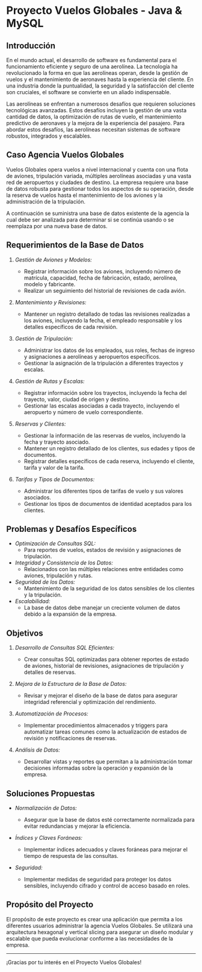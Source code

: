 # Proyecto Vuelos Globales - Java & MySQL

## Introducción

En el mundo actual, el desarrollo de software es fundamental para el funcionamiento eficiente y seguro de una aerolínea. La tecnología ha revolucionado la forma en que las aerolíneas operan, desde la gestión de vuelos y el mantenimiento de aeronaves hasta la experiencia del cliente. En una industria donde la puntualidad, la seguridad y la satisfacción del cliente son cruciales, el software se convierte en un aliado indispensable.

Las aerolíneas se enfrentan a numerosos desafíos que requieren soluciones tecnológicas avanzadas. Estos desafíos incluyen la gestión de una vasta cantidad de datos, la optimización de rutas de vuelo, el mantenimiento predictivo de aeronaves y la mejora de la experiencia del pasajero. Para abordar estos desafíos, las aerolíneas necesitan sistemas de software robustos, integrados y escalables.

## Caso Agencia Vuelos Globales

Vuelos Globales opera vuelos a nivel internacional y cuenta con una flota de aviones, tripulación variada, múltiples aerolíneas asociadas y una vasta red de aeropuertos y ciudades de destino. La empresa requiere una base de datos robusta para gestionar todos los aspectos de su operación, desde la reserva de vuelos hasta el mantenimiento de los aviones y la administración de la tripulación.

A continuación se suministra una base de datos existente de la agencia la cual debe ser analizada para determinar si se continúa usando o se reemplaza por una nueva base de datos.

## Requerimientos de la Base de Datos

1. *Gestión de Aviones y Modelos:*
   - Registrar información sobre los aviones, incluyendo número de matrícula, capacidad, fecha de fabricación, estado, aerolínea, modelo y fabricante.
   - Realizar un seguimiento del historial de revisiones de cada avión.

2. *Mantenimiento y Revisiones:*
   - Mantener un registro detallado de todas las revisiones realizadas a los aviones, incluyendo la fecha, el empleado responsable y los detalles específicos de cada revisión.

3. *Gestión de Tripulación:*
   - Administrar los datos de los empleados, sus roles, fechas de ingreso y asignaciones a aerolíneas y aeropuertos específicos.
   - Gestionar la asignación de la tripulación a diferentes trayectos y escalas.

4. *Gestión de Rutas y Escalas:*
   - Registrar información sobre los trayectos, incluyendo la fecha del trayecto, valor, ciudad de origen y destino.
   - Gestionar las escalas asociadas a cada trayecto, incluyendo el aeropuerto y número de vuelo correspondiente.

5. *Reservas y Clientes:*
   - Gestionar la información de las reservas de vuelos, incluyendo la fecha y trayecto asociado.
   - Mantener un registro detallado de los clientes, sus edades y tipos de documentos.
   - Registrar detalles específicos de cada reserva, incluyendo el cliente, tarifa y valor de la tarifa.

6. *Tarifas y Tipos de Documentos:*
   - Administrar los diferentes tipos de tarifas de vuelo y sus valores asociados.
   - Gestionar los tipos de documentos de identidad aceptados para los clientes.

## Problemas y Desafíos Específicos

- *Optimización de Consultas SQL:*
  - Para reportes de vuelos, estados de revisión y asignaciones de tripulación.
- *Integridad y Consistencia de los Datos:*
  - Relacionados con las múltiples relaciones entre entidades como aviones, tripulación y rutas.
- *Seguridad de los Datos:*
  - Mantenimiento de la seguridad de los datos sensibles de los clientes y la tripulación.
- *Escalabilidad:*
  - La base de datos debe manejar un creciente volumen de datos debido a la expansión de la empresa.

## Objetivos

1. *Desarrollo de Consultas SQL Eficientes:*
   - Crear consultas SQL optimizadas para obtener reportes de estado de aviones, historial de revisiones, asignaciones de tripulación y detalles de reservas.

2. *Mejora de la Estructura de la Base de Datos:*
   - Revisar y mejorar el diseño de la base de datos para asegurar integridad referencial y optimización del rendimiento.

3. *Automatización de Procesos:*
   - Implementar procedimientos almacenados y triggers para automatizar tareas comunes como la actualización de estados de revisión y notificaciones de reservas.

4. *Análisis de Datos:*
   - Desarrollar vistas y reportes que permitan a la administración tomar decisiones informadas sobre la operación y expansión de la empresa.

## Soluciones Propuestas

- *Normalización de Datos:*
  - Asegurar que la base de datos esté correctamente normalizada para evitar redundancias y mejorar la eficiencia.
  
- *Índices y Claves Foráneas:*
  - Implementar índices adecuados y claves foráneas para mejorar el tiempo de respuesta de las consultas.

- *Seguridad:*
  - Implementar medidas de seguridad para proteger los datos sensibles, incluyendo cifrado y control de acceso basado en roles.

## Propósito del Proyecto

El propósito de este proyecto es crear una aplicación que permita a los diferentes usuarios administrar la agencia Vuelos Globales. Se utilizará una arquitectura hexagonal y vertical slicing para asegurar un diseño modular y escalable que pueda evolucionar conforme a las necesidades de la empresa.

---

¡Gracias por tu interés en el Proyecto Vuelos Globales!
